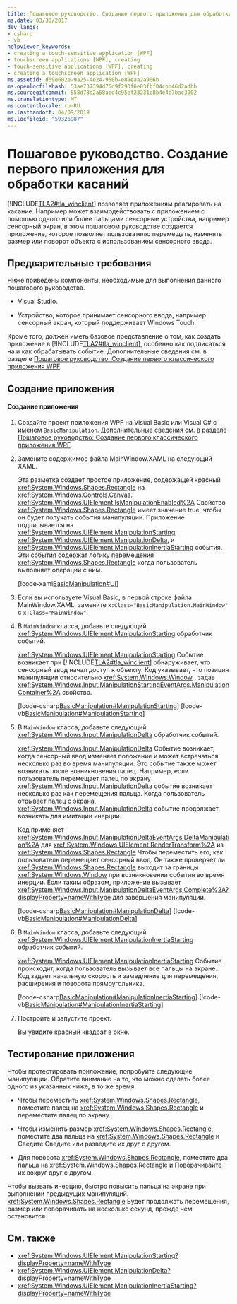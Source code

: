 ```yaml
---
title: Пошаговое руководство. Создание первого приложения для обработки касаний
ms.date: 03/30/2017
dev_langs:
- csharp
- vb
helpviewer_keywords:
- creating a touch-sensitive application [WPF]
- touchscreen applications [WPF], creating
- touch-sensitive applications [WPF], creating
- creating a touchscreen application [WPF]
ms.assetid: d69e602e-9a25-4e24-950b-e89eaa2a906b
ms.openlocfilehash: 53ae737394d76d9f293f6e03fbf04cbb46d2adbb
ms.sourcegitcommit: 558d78d2a68acd4c95ef23231c8b4e4c7bac3902
ms.translationtype: MT
ms.contentlocale: ru-RU
ms.lasthandoff: 04/09/2019
ms.locfileid: "59326987"
---
```

# <a name="walkthrough-creating-your-first-touch-application"></a>Пошаговое руководство. Создание первого приложения для обработки касаний
[!INCLUDE[TLA2#tla_winclient](../../../../includes/tla2sharptla-winclient-md.md)] позволяет приложениям реагировать на касание. Например может взаимодействовать с приложением с помощью одного или более пальцами сенсорные устройства, например сенсорный экран, в этом пошаговом руководстве создается приложение, которое позволяет пользователю перемещать, изменять размер или поворот объекта с использованием сенсорного ввода.  
  
## <a name="prerequisites"></a>Предварительные требования  
 Ниже приведены компоненты, необходимые для выполнения данного пошагового руководства.  
  
-   Visual Studio.  
  
-   Устройство, которое принимает сенсорного ввода, например сенсорный экран, который поддерживает Windows Touch.  
  
 Кроме того, должен иметь базовое представление о том, как создать приложение в [!INCLUDE[TLA2#tla_winclient](../../../../includes/tla2sharptla-winclient-md.md)], особенно как подписаться на и как обрабатывать событие. Дополнительные сведения см. в разделе [Пошаговое руководство: Создание первого классического приложения WPF](../getting-started/walkthrough-my-first-wpf-desktop-application.md).  
  
## <a name="creating-the-application"></a>Создание приложения  
  
#### <a name="to-create-the-application"></a>Создание приложения  
  
1. Создайте проект приложения WPF на Visual Basic или Visual C# с именем `BasicManipulation`. Дополнительные сведения см. в разделе [Пошаговое руководство: Создание первого классического приложения WPF](../getting-started/walkthrough-my-first-wpf-desktop-application.md).  
  
2. Замените содержимое файла MainWindow.XAML на следующий XAML.  
  
     Эта разметка создает простое приложение, содержащей красный <xref:System.Windows.Shapes.Rectangle> на <xref:System.Windows.Controls.Canvas>. <xref:System.Windows.UIElement.IsManipulationEnabled%2A> Свойство <xref:System.Windows.Shapes.Rectangle> имеет значение true, чтобы он будет получать события манипуляции. Приложение подписывается на <xref:System.Windows.UIElement.ManipulationStarting>, <xref:System.Windows.UIElement.ManipulationDelta>, и <xref:System.Windows.UIElement.ManipulationInertiaStarting> события. Эти события содержат логику перемещения <xref:System.Windows.Shapes.Rectangle> когда пользователь выполняет операции с ним.  
  
     [!code-xaml[BasicManipulation#UI](~/samples/snippets/csharp/VS_Snippets_Wpf/basicmanipulation/csharp/mainwindow.xaml#ui)]  
  
3. Если вы используете Visual Basic, в первой строке файла MainWindow.XAML, замените `x:Class="BasicManipulation.MainWindow"` с `x:Class="MainWindow"`.  
  
4. В `MainWindow` класса, добавьте следующий <xref:System.Windows.UIElement.ManipulationStarting> обработчик событий.  
  
     <xref:System.Windows.UIElement.ManipulationStarting> Событие возникает при [!INCLUDE[TLA2#tla_winclient](../../../../includes/tla2sharptla-winclient-md.md)] обнаруживает, что сенсорный ввод начал доступ к объекту. Код указывает, что позиция манипуляции относительно <xref:System.Windows.Window> , задав <xref:System.Windows.Input.ManipulationStartingEventArgs.ManipulationContainer%2A> свойство.  
  
     [!code-csharp[BasicManipulation#ManipulationStarting](~/samples/snippets/csharp/VS_Snippets_Wpf/basicmanipulation/csharp/mainwindow.xaml.cs#manipulationstarting)]
     [!code-vb[BasicManipulation#ManipulationStarting](~/samples/snippets/visualbasic/VS_Snippets_Wpf/basicmanipulation/visualbasic/mainwindow.xaml.vb#manipulationstarting)]

5. В `MainWindow` класса, добавьте следующий <xref:System.Windows.Input.ManipulationDelta> обработчик событий.

     <xref:System.Windows.Input.ManipulationDelta> Событие возникает, когда сенсорный ввод изменяет положение и может встречаться несколько раз во время манипуляции. Это событие также может возникать после возникновения палец. Например, если пользователь перемещает палец по экрану <xref:System.Windows.Input.ManipulationDelta> событие возникает несколько раз как перемещения пальца. Когда пользователь отрывает палец с экрана, <xref:System.Windows.Input.ManipulationDelta> событие продолжает возникать для имитации инерции.

     Код применяет <xref:System.Windows.Input.ManipulationDeltaEventArgs.DeltaManipulation%2A> для <xref:System.Windows.UIElement.RenderTransform%2A> из <xref:System.Windows.Shapes.Rectangle> Чтобы переместить его, как пользователь перемещает сенсорный ввод. Он также проверяет ли <xref:System.Windows.Shapes.Rectangle> выходит за границы <xref:System.Windows.Window> при возникновении события во время инерции. Если таким образом, приложение вызывает <xref:System.Windows.Input.ManipulationDeltaEventArgs.Complete%2A?displayProperty=nameWithType> для завершения манипуляции.

     [!code-csharp[BasicManipulation#ManipulationDelta](~/samples/snippets/csharp/VS_Snippets_Wpf/basicmanipulation/csharp/mainwindow.xaml.cs#manipulationdelta)]
     [!code-vb[BasicManipulation#ManipulationDelta](~/samples/snippets/visualbasic/VS_Snippets_Wpf/basicmanipulation/visualbasic/mainwindow.xaml.vb#manipulationdelta)]

6. В `MainWindow` класса, добавьте следующий <xref:System.Windows.UIElement.ManipulationInertiaStarting> обработчик событий.

     <xref:System.Windows.UIElement.ManipulationInertiaStarting> Событие происходит, когда пользователь вызывает все пальцы на экране. Код задает начальную скорость и замедление для перемещения, расширения и поворота прямоугольника.

     [!code-csharp[BasicManipulation#ManipulationInertiaStarting](~/samples/snippets/csharp/VS_Snippets_Wpf/basicmanipulation/csharp/mainwindow.xaml.cs#manipulationinertiastarting)]
     [!code-vb[BasicManipulation#ManipulationInertiaStarting](~/samples/snippets/visualbasic/VS_Snippets_Wpf/basicmanipulation/visualbasic/mainwindow.xaml.vb#manipulationinertiastarting)]

7. Постройте и запустите проект.

     Вы увидите красный квадрат в окне.

## <a name="testing-the-application"></a>Тестирование приложения
 Чтобы протестировать приложение, попробуйте следующие манипуляции. Обратите внимание на то, что можно сделать более одного из указанных ниже, в то же время.

-   Чтобы переместить <xref:System.Windows.Shapes.Rectangle>, поместите палец на <xref:System.Windows.Shapes.Rectangle> и переместите палец по экрану.

-   Чтобы изменить размер <xref:System.Windows.Shapes.Rectangle>, поместите два пальца на <xref:System.Windows.Shapes.Rectangle> и Сведите Сведите или разведите их друг с другом.

-   Для поворота <xref:System.Windows.Shapes.Rectangle>, поместите два пальца на <xref:System.Windows.Shapes.Rectangle> и Поворачивайте их вокруг друг с другом.

 Чтобы вызвать инерцию, быстро повысить пальца на экране при выполнении предыдущих манипуляций. <xref:System.Windows.Shapes.Rectangle> Будет продолжать перемещения, размер или поворачивать на несколько секунд, прежде чем остановится.

## <a name="see-also"></a>См. также

- <xref:System.Windows.UIElement.ManipulationStarting?displayProperty=nameWithType>
- <xref:System.Windows.UIElement.ManipulationDelta?displayProperty=nameWithType>
- <xref:System.Windows.UIElement.ManipulationInertiaStarting?displayProperty=nameWithType>